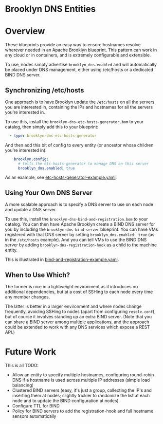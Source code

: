 Brooklyn DNS Entities
=====================

# Overview

These blueprints provide an easy way to ensure hostnames resolve wherever needed in an Apache Brooklyn blueprint. 
This pattern can work in any cloud or in containers, and is extremely configurable and extensible.

To use, nodes simply advertise `brooklyn_dns.enabled` and will automatically be placed under DNS management,
either using /etc/hosts or a dedicated BIND DNS server.  

## Synchronizing /etc/hosts

One approach is to have Brooklyn update the `/etc/hosts` on all the servers you are interested in,
containing the IPs and hostnames for all the servers you're interested in.

To use this, install the `brooklyn-dns-etc-hosts-generator.bom` to your catalog,
then simply add this to your blueprint:

```YAML
  - type: brooklyn-dns-etc-hosts-generator
```

And then add this bit of config to every entity (or ancestor whose children you're interested in):

```YAML
    brooklyn.config:
      # tells the etc-hosts-generator to manage DNS on this server
      brooklyn_dns.enabled: true
```


As an example, see [etc-hosts-generator-example.yaml](examples/etc-hosts-generator-example.yaml).


## Using Your Own DNS Server

A more scalable approach is to specify a DNS server to use on each node and update a DNS server.

To use this, install the `brooklyn-dns-bind-and-registration.bom` to your catalog.
You can then have Apache Brooklyn create a BIND DNS server for you by including the
`brooklyn-dns-bind-server` blueprint.
You can have VMs registered with that DNS server by setting `brooklyn_dns.enabled: true`
(as in the `/etc/hosts` example).
And you can tell VMs to use the BIND DNS server by adding
`brooklyn-dns-registration-hook` as a child to the machine entity.
 
This is illustrated in [bind-and-registration-example.yaml](examples/bind-and-registration-example.yaml).

## When to Use Which?

The former is nice in a lightweight environment as it introduces no additional dependencies,
but at a cost of SSHing to each node every time any member changes.

The latter is better in a larger environment and where nodes change frequently, 
avoiding SSHing to nodes (apart from configuring `resolv.conf`), but of course
it involves standing up an extra BIND server.
(Note that you can share a BIND server among multiple applications,
and the approach could be extended to work with any DNS services which expose a REST API.)

# Future Work

This is all TODO:

* Allow an entity to specify multiple hostnames, configuring round-robin DNS if a hostname
  is used across multiple IP addresses (simple load balancing)
* Clustered BIND servers (easy, it's just a group, collecting the IP's and inserting them at nodes;
  slightly trickier to randomize the list at each node and to update the BIND configuration at nodes)
* Configure TTL for BIND
* Policy for BIND servers to add the registration-hook and full hostname sensors automatically
